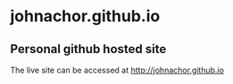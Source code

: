 # johnachor.github.io

## Personal github hosted site

The live site can be accessed at http://johnachor.github.io

